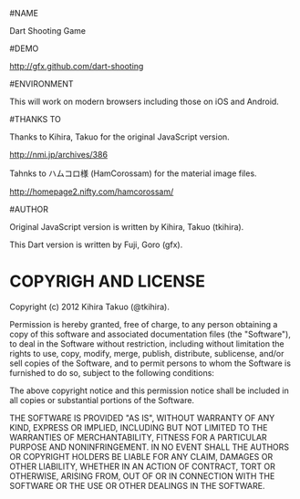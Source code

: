 #NAME

Dart Shooting Game

#DEMO

http://gfx.github.com/dart-shooting

#ENVIRONMENT

This will work on modern browsers including those on iOS and Android.

#THANKS TO

Thanks to Kihira, Takuo for the original JavaScript version.

http://nmi.jp/archives/386

Tahnks to ハムコロ様 (HamCorossam) for the material image files.

http://homepage2.nifty.com/hamcorossam/

#AUTHOR

Original JavaScript version is written by Kihira, Takuo (tkihira).

This Dart version is written by Fuji, Goro (gfx).

# COPYRIGH AND LICENSE

Copyright (c) 2012 Kihira Takuo (@tkihira).

Permission is hereby granted, free of charge, to any person obtaining a
copy of this software and associated documentation files (the "Software"),
to deal in the Software without restriction, including without limitation
the rights to use, copy, modify, merge, publish, distribute, sublicense,
and/or sell copies of the Software, and to permit persons to whom the
Software is furnished to do so, subject to the following conditions:

The above copyright notice and this permission notice shall be included in
all copies or substantial portions of the Software.

THE SOFTWARE IS PROVIDED "AS IS", WITHOUT WARRANTY OF ANY KIND, EXPRESS OR
IMPLIED, INCLUDING BUT NOT LIMITED TO THE WARRANTIES OF MERCHANTABILITY,
FITNESS FOR A PARTICULAR PURPOSE AND NONINFRINGEMENT. IN NO EVENT SHALL THE
AUTHORS OR COPYRIGHT HOLDERS BE LIABLE FOR ANY CLAIM, DAMAGES OR OTHER
LIABILITY, WHETHER IN AN ACTION OF CONTRACT, TORT OR OTHERWISE, ARISING
FROM, OUT OF OR IN CONNECTION WITH THE SOFTWARE OR THE USE OR OTHER
DEALINGS IN THE SOFTWARE.

